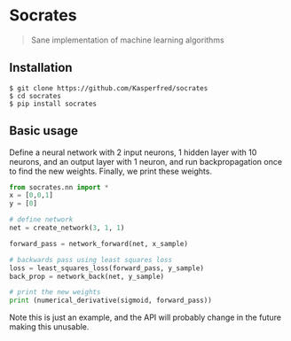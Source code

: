 # Socrates
> Sane implementation of machine learning algorithms

## Installation 
```
$ git clone https://github.com/Kasperfred/socrates
$ cd socrates
$ pip install socrates
```
## Basic usage
Define a neural network with 2 input neurons, 1 hidden layer with 10 neurons, and an output layer with 1 neuron, and run backpropagation once to find the new weights. Finally, we print these weights.

```Python
from socrates.nn import *
x = [0,0,1]
y = [0]

# define network
net = create_network(3, 1, 1)

forward_pass = network_forward(net, x_sample)

# backwards pass using least squares loss
loss = least_squares_loss(forward_pass, y_sample)
back_prop = network_back(net, y_sample)

# print the new weights
print (numerical_derivative(sigmoid, forward_pass))
```
Note this is just an example, and the API will probably change in the future making this unusable.